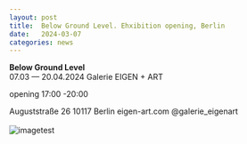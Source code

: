 ```yaml
---
layout: post
title:  Below Ground Level. Ehxibition opening, Berlin
date:   2024-03-07
categories: news
---
```


<section markdown="1" class="EN">

**Below Ground Level** <br>
07.03 — 20.04.2024
Galerie EIGEN + ART 

opening 17:00 -20:00

Auguststraße 26 10117 Berlin 
eigen-art.com 
@galerie_eigenart
<br>
<br>
![imagetest]({{site.baseurl}}/assets/images/posts/invitation-berlin-2024.png#50)
<br>
</section>


<section markdown="1" class="UKR">

</section>
